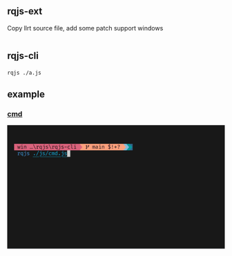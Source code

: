 ## rqjs-ext
Copy llrt source file, add some patch support windows
```bash

```


## rqjs-cli

```bash
rqjs ./a.js
```


## example

### [cmd](https://github.com/ahaoboy/r-tui/blob/main/ui/src/examples/cmd.tsx)
![cmd](./assets/imgs/cmd.gif)
